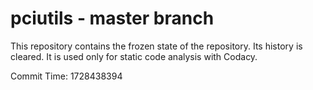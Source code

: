 # pciutils - master branch

This repository contains the frozen state of the repository.
Its history is cleared. It is used only for static code
analysis with Codacy.

Commit Time: 1728438394